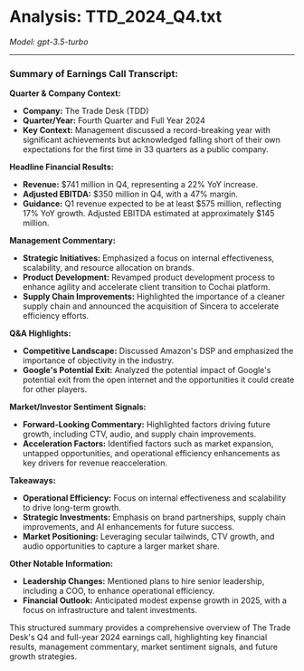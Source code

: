 # Analysis: TTD_2024_Q4.txt

*Model: gpt-3.5-turbo*

---

### Summary of Earnings Call Transcript:

**Quarter & Company Context:**
- **Company:** The Trade Desk (TDD)
- **Quarter/Year:** Fourth Quarter and Full Year 2024
- **Key Context:** Management discussed a record-breaking year with significant achievements but acknowledged falling short of their own expectations for the first time in 33 quarters as a public company.

**Headline Financial Results:**
- **Revenue:** $741 million in Q4, representing a 22% YoY increase.
- **Adjusted EBITDA:** $350 million in Q4, with a 47% margin.
- **Guidance:** Q1 revenue expected to be at least $575 million, reflecting 17% YoY growth. Adjusted EBITDA estimated at approximately $145 million.

**Management Commentary:**
- **Strategic Initiatives:** Emphasized a focus on internal effectiveness, scalability, and resource allocation on brands.
- **Product Development:** Revamped product development process to enhance agility and accelerate client transition to Cochai platform.
- **Supply Chain Improvements:** Highlighted the importance of a cleaner supply chain and announced the acquisition of Sincera to accelerate efficiency efforts.

**Q&A Highlights:**
- **Competitive Landscape:** Discussed Amazon's DSP and emphasized the importance of objectivity in the industry.
- **Google's Potential Exit:** Analyzed the potential impact of Google's potential exit from the open internet and the opportunities it could create for other players.

**Market/Investor Sentiment Signals:**
- **Forward-Looking Commentary:** Highlighted factors driving future growth, including CTV, audio, and supply chain improvements.
- **Acceleration Factors:** Identified factors such as market expansion, untapped opportunities, and operational efficiency enhancements as key drivers for revenue reacceleration.

**Takeaways:**
- **Operational Efficiency:** Focus on internal effectiveness and scalability to drive long-term growth.
- **Strategic Investments:** Emphasis on brand partnerships, supply chain improvements, and AI enhancements for future success.
- **Market Positioning:** Leveraging secular tailwinds, CTV growth, and audio opportunities to capture a larger market share.

**Other Notable Information:**
- **Leadership Changes:** Mentioned plans to hire senior leadership, including a COO, to enhance operational efficiency.
- **Financial Outlook:** Anticipated modest expense growth in 2025, with a focus on infrastructure and talent investments.

This structured summary provides a comprehensive overview of The Trade Desk's Q4 and full-year 2024 earnings call, highlighting key financial results, management commentary, market sentiment signals, and future growth strategies.